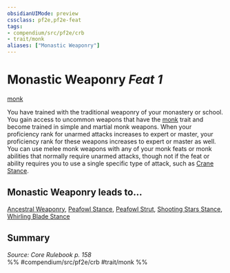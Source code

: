 ```yaml
---
obsidianUIMode: preview
cssclass: pf2e,pf2e-feat
tags:
- compendium/src/pf2e/crb
- trait/monk
aliases: ["Monastic Weaponry"]
---
```

# Monastic Weaponry  *Feat 1*  
[monk](/rules/traits/monk.md)  


You have trained with the traditional weaponry of your monastery or school. You gain access to uncommon weapons that have the [monk](/rules/traits/monk.md) trait and become trained in simple and martial monk weapons. When your proficiency rank for unarmed attacks increases to expert or master, your proficiency rank for these weapons increases to expert or master as well. You can use melee monk weapons with any of your monk feats or monk abilities that normally require unarmed attacks, though not if the feat or ability requires you to use a single specific type of attack, such as [Crane Stance](/compendium/feats/crane-stance.md).

## Monastic Weaponry leads to...

[Ancestral Weaponry](/compendium/feats/ancestral-weaponry-apg.md), [Peafowl Stance](/compendium/feats/peafowl-stance-apg.md), [Peafowl Strut](/compendium/feats/peafowl-strut-apg.md), [Shooting Stars Stance](/compendium/feats/shooting-stars-stance-apg.md), [Whirling Blade Stance](/compendium/feats/whirling-blade-stance-apg.md)

## Summary

*Source: Core Rulebook p. 158*  
%% #compendium/src/pf2e/crb #trait/monk %%